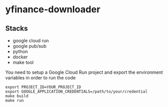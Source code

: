 # yfinance-downloader


## Stacks

- google cloud run
- google pub/sub
- python
- docker
- make tool

You need to setup a Google Cloud Run project and export the environment variables in order to run the code

```
export PROJECT_ID=YOUR_PROJECT_ID
export GOOGLE_APPLICATION_CREDENTIALS=/path/to/your/credential
make build
make run 
```
